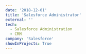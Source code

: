 ```yaml
---
date: '2018-12-01'
title: 'Salesforce Administrator'
external: ''
tech:
  - Salesforce Administration
  - CRM
company: 'Salesforce'
showInProjects: True
---
```

